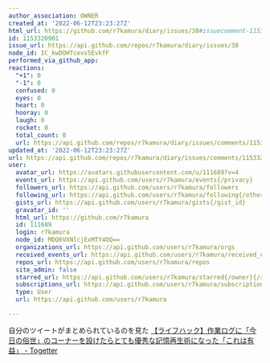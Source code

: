 ```yaml
---
author_association: OWNER
created_at: '2022-06-12T23:23:27Z'
html_url: https://github.com/r7kamura/diary/issues/38#issuecomment-1153320901
id: 1153320901
issue_url: https://api.github.com/repos/r7kamura/diary/issues/38
node_id: IC_kwDOHTcevs5EvkfF
performed_via_github_app: 
reactions:
  "+1": 0
  "-1": 0
  confused: 0
  eyes: 0
  heart: 0
  hooray: 0
  laugh: 0
  rocket: 0
  total_count: 0
  url: https://api.github.com/repos/r7kamura/diary/issues/comments/1153320901/reactions
updated_at: '2022-06-12T23:23:27Z'
url: https://api.github.com/repos/r7kamura/diary/issues/comments/1153320901
user:
  avatar_url: https://avatars.githubusercontent.com/u/111689?v=4
  events_url: https://api.github.com/users/r7kamura/events{/privacy}
  followers_url: https://api.github.com/users/r7kamura/followers
  following_url: https://api.github.com/users/r7kamura/following{/other_user}
  gists_url: https://api.github.com/users/r7kamura/gists{/gist_id}
  gravatar_id: ''
  html_url: https://github.com/r7kamura
  id: 111689
  login: r7kamura
  node_id: MDQ6VXNlcjExMTY4OQ==
  organizations_url: https://api.github.com/users/r7kamura/orgs
  received_events_url: https://api.github.com/users/r7kamura/received_events
  repos_url: https://api.github.com/users/r7kamura/repos
  site_admin: false
  starred_url: https://api.github.com/users/r7kamura/starred{/owner}{/repo}
  subscriptions_url: https://api.github.com/users/r7kamura/subscriptions
  type: User
  url: https://api.github.com/users/r7kamura

---
```

自分のツイートがまとめられているのを見た
[【ライフハック】作業ログに「今日の俗世」のコーナーを設けたらとても優秀な記憶再生術になった「これは有益」 - Togetter](https://togetter.com/li/1890111)